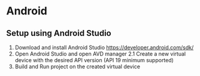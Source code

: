 # Android

## Setup using Android Studio

1. Download and install Android Studio https://developer.android.com/sdk/
2. Open Android Studio and open AVD manager
    2.1 Create a new virtual device with the desired API version (API 19 minimum supported)
3. Build and Run project on the created virtual device

